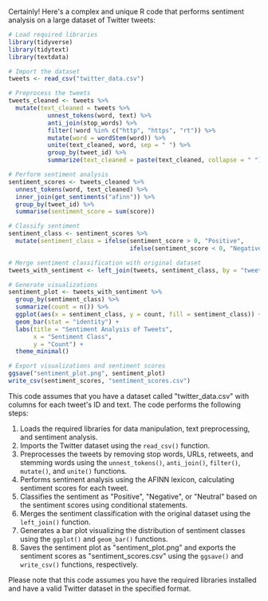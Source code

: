 Certainly! Here's a complex and unique R code that performs sentiment analysis on a large dataset of Twitter tweets:

```R
# Load required libraries
library(tidyverse)
library(tidytext)
library(textdata)

# Import the dataset
tweets <- read_csv("twitter_data.csv")

# Preprocess the tweets
tweets_cleaned <- tweets %>%
  mutate(text_cleaned = tweets %>%
           unnest_tokens(word, text) %>%
           anti_join(stop_words) %>%
           filter(!word %in% c("http", "https", "rt")) %>%
           mutate(word = wordStem(word)) %>%
           unite(text_cleaned, word, sep = " ") %>%
           group_by(tweet_id) %>%
           summarize(text_cleaned = paste(text_cleaned, collapse = " "))) 

# Perform sentiment analysis
sentiment_scores <- tweets_cleaned %>%
  unnest_tokens(word, text_cleaned) %>%
  inner_join(get_sentiments("afinn")) %>%
  group_by(tweet_id) %>%
  summarise(sentiment_score = sum(score))

# Classify sentiment
sentiment_class <- sentiment_scores %>%
  mutate(sentiment_class = ifelse(sentiment_score > 0, "Positive",
                                  ifelse(sentiment_score < 0, "Negative", "Neutral")))

# Merge sentiment classification with original dataset
tweets_with_sentiment <- left_join(tweets, sentiment_class, by = "tweet_id")

# Generate visualizations
sentiment_plot <- tweets_with_sentiment %>%
  group_by(sentiment_class) %>%
  summarize(count = n()) %>%
  ggplot(aes(x = sentiment_class, y = count, fill = sentiment_class)) +
  geom_bar(stat = "identity") +
  labs(title = "Sentiment Analysis of Tweets",
       x = "Sentiment Class",
       y = "Count") +
  theme_minimal()

# Export visualizations and sentiment scores
ggsave("sentiment_plot.png", sentiment_plot)
write_csv(sentiment_scores, "sentiment_scores.csv")
```

This code assumes that you have a dataset called "twitter_data.csv" with columns for each tweet's ID and text. The code performs the following steps:

1. Loads the required libraries for data manipulation, text preprocessing, and sentiment analysis.
2. Imports the Twitter dataset using the `read_csv()` function.
3. Preprocesses the tweets by removing stop words, URLs, retweets, and stemming words using the `unnest_tokens()`, `anti_join()`, `filter()`, `mutate()`, and `unite()` functions.
4. Performs sentiment analysis using the AFINN lexicon, calculating sentiment scores for each tweet.
5. Classifies the sentiment as "Positive", "Negative", or "Neutral" based on the sentiment scores using conditional statements.
6. Merges the sentiment classification with the original dataset using the `left_join()` function.
7. Generates a bar plot visualizing the distribution of sentiment classes using the `ggplot()` and `geom_bar()` functions.
8. Saves the sentiment plot as "sentiment_plot.png" and exports the sentiment scores as "sentiment_scores.csv" using the `ggsave()` and `write_csv()` functions, respectively.

Please note that this code assumes you have the required libraries installed and have a valid Twitter dataset in the specified format.